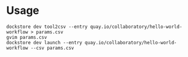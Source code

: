 Usage 
===

    dockstore dev tool2csv --entry quay.io/collaboratory/hello-world-workflow > params.csv
    gvim params.csv
    dockstore dev launch --entry quay.io/collaboratory/hello-world-workflow --csv params.csv
